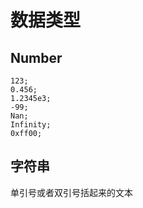# 数据类型

## Number

```
123;
0.456;
1.2345e3;
-99;
Nan;
Infinity;
0xff00;
```

## 字符串

单引号或者双引号括起来的文本